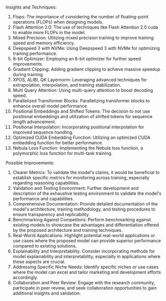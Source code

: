 Insights and Techniques:

1. Flops: The importance of considering the number of floating-point operations (FLOPs) when designing models.
2. Flash Attention 2.0: The use of techniques like Flash Attention 2.0 cuda to enable more FLOPs in the model.
3. Mixed Precision: Utilizing mixed precision training to improve training speed and memory efficiency.
4. Deepspeed 3 with NVMe: Using Deepspeed 3 with NVMe for optimizing training performance.
5. 8-bit Optimizer: Employing an 8-bit optimizer for further speed improvements.
6. Gradient Clipping: Adding gradient clipping to achieve massive speedup during training.
7. XPOS, ALIBI, QK Layernorm: Leveraging advanced techniques for extrapolation, interpolation, and training stabilization.
8. Multi Query Attention: Using multi-query attention to boost decoding speed.
9. Parallelized Transformer Blocks: Parallelizing transformer blocks to enhance overall model performance.
10. Positional Embeddings and Shifted Tokens: The decision to not use positional embeddings and utilization of shifted tokens for sequence length advancement.
11. Positional Interpolation: Incorporating positional interpolation for improved sequence handling.
12. Optimized CUDA Embedding Function: Utilizing an optimized CUDA embedding function for better performance.
13. Nebula Loss Function: Implementing the Nebula loss function, a polymorphic loss function for multi-task training.

Possible Improvements:

1. Clearer Metrics: To validate the model's claims, it would be beneficial to establish specific metrics for monitoring across training, especially regarding reasoning capabilities.
2. Validation and Testing Environment: Further development and description of the exhaustive testing environment to validate the model's performance and capabilities.
3. Comprehensive Documentation: Provide detailed documentation of the model's architecture, training methodology, and testing procedures to ensure transparency and replicability.
4. Benchmarking Against Competitors: Perform benchmarking against existing models to showcase the advantages and differentiation offered by the proposed architecture and training techniques.
5. Real-World Applications: Highlight potential real-world applications or use cases where the proposed model can provide superior performance compared to existing solutions.
6. Explainability and Interpretability: Consider incorporating methods for model explainability and interpretability, especially in applications where these aspects are crucial.
7. Addressing Specific Niche Needs: Identify specific niches or use cases where the model can excel and tailor marketing and development efforts accordingly.
8. Collaboration and Peer Review: Engage with the research community, participate in peer review, and seek collaboration opportunities to gain additional insights and validation.